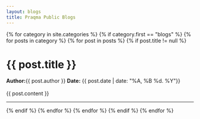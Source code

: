 ```yaml
---
layout: blogs
title: Praqma Public Blogs
---
```

<div>

{% for category in site.categories %}
  {% if category.first == "blogs" %}
    {% for posts in category %}
      {% for post in posts %}
{% if post.title != null %}
        <div>
<h1>{{ post.title }}</h1>
<strong>Author:</strong>{{ post.author }}
  <strong>Date:</strong> {{ post.date | date: "%A, %B %d. %Y"}}<br>
        <br>{{ post.content }}<hr>
        </div>
{% endif %}
      {% endfor %}
    {% endfor %}
  {% endif %}
{% endfor %}

</div>

